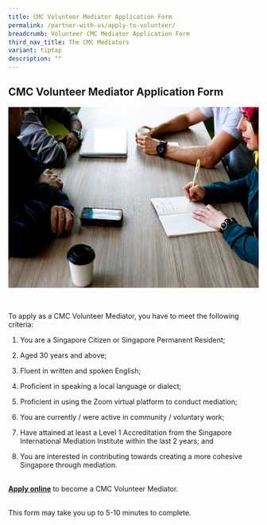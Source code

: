 ```yaml
---
title: CMC Volunteer Mediator Application Form
permalink: /partner-with-us/apply-to-volunteer/
breadcrumb: Volunteer CMC Mediator Application Form
third_nav_title: The CMC Mediators
variant: tiptap
description: ""
---
```

<h2>CMC Volunteer Mediator Application Form</h2>
<div class="isomer-image-wrapper">
<img style="width: 600px" height="auto" width="100%" title="Volunteer CMC Mediator Application Form" alt="Volunteer CMC Mediator Application Form" src="/images/Mediation.jpg">
</div>
<p>
<br>
</p>
<p>To apply as a CMC Volunteer Mediator, you have to meet the following criteria:
<br>
</p>
<ol data-tight="true" class="tight">
<li>
<p>You are a Singapore Citizen or Singapore Permanent Resident;</p>
</li>
<li>
<p>Aged 30 years and above;</p>
</li>
<li>
<p>Fluent in written and spoken English;</p>
</li>
<li>
<p>Proficient in speaking a local language or dialect;</p>
</li>
<li>
<p>Proficient in using the Zoom virtual platform to conduct mediation;</p>
</li>
<li>
<p>You are currently / were active in community / voluntary work;</p>
</li>
<li>
<p>Have attained at least a Level 1 Accreditation from the Singapore International
Mediation Institute within the last 2 years; and</p>
</li>
<li>
<p>You are interested in contributing towards creating a more cohesive Singapore
through mediation.
<br>
<br>
</p>
</li>
</ol>
<p><strong><a href="https://go.gov.sg/cmcvolunteermediatorapplicationform" rel="noopener noreferrer nofollow" target="_blank">Apply online</a></strong> to
become a CMC Volunteer Mediator.
<br>
<br>
</p>
<p>This form may take you up to 5-10 minutes to complete.</p>